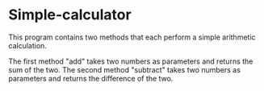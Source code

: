 # Simple-calculator

This program contains two methods that each perform a simple arithmetic calculation.

The first method "add" takes two numbers as parameters and returns the sum of the two.
The second method "subtract" takes two numbers as parameters and returns the difference of the two.